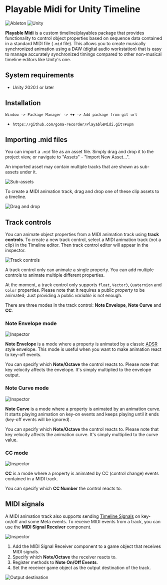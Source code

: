 Playable Midi for Unity Timeline
=======================================

![Ableton](https://i.imgur.com/yxJr18E.png)
![Unity](https://i.imgur.com/aTMgdnB.gif)

**Playable Midi** is a custom timeline/playables package that provides
functionality to control object properties based on sequence data contained
in a standard MIDI file (`.mid` file). This allows you to create musically
synchronized animation using a DAW (digital audio workstation) that is easy
to manage accurately synchronized timings compared to other non-musical
timeline editors like Unity's one.


System requirements
-------------------

- Unity 2020.1 or later

Installation
------------

<!--4567890123456789012345678901234567890123456789012345678901234567890123456-->
`Window -> Package Manager -> +▼ -> Add package from git url`
 - `https://github.com/goma-recorder/PlayableMidi.git?#upm`

Importing .mid files
--------------------

You can import a `.mid` file as an asset file. Simply drag and drop it to the
project view, or navigate to "Assets" - "Import New Asset...".

An imported asset may contain multiple tracks that are shown as sub-assets
under it.

![Sub-assets](https://i.imgur.com/tuBe3py.png)

To create a MIDI animation track, drag and drop one of these clip assets to
a timeline.

![Drag and drop](https://i.imgur.com/WVMaG6J.gif)

Track controls
--------------

You can animate object properties from a MIDI animation track using **track
controls**. To create a new track control, select a MIDI animation track (not a
clip) in the Timeline editor. Then track control editor will appear in the
inspector.

![Track controls](https://i.imgur.com/uOwwWKR.gif)

A track control only can animate a single property. You can add multiple
controls to animate multiple different properties.

At the moment, a track control only supports `float`, `Vector3`, `Quaternion`
and `Color` properties. Please note that it requires a public *property* to
be animated; Just providing a public *variable* is not enough.

There are three modes in the track control: **Note Envelope**, **Note Curve**
and **CC**.

### Note Envelope mode

![Inspector](https://i.imgur.com/7SFMCk9.png)

**Note Envelope** is a mode where a property is animated by a classic [ADSR]
style envelope. This mode is useful when you want to make animation react to
key-off events.

You can specify which **Note/Octave** the control reacts to. Please note that
key velocity affects the envelope. It's simply multiplied to the envelope
output.

[ADSR]: https://en.wikipedia.org/wiki/Envelope_(music)

### Note Curve mode

![Inspector](https://i.imgur.com/YFATPN0.png)

**Note Curve** is a mode where a property is animated by an animation curve.
It starts playing animation on key-on events and keeps playing until it ends
(key-off events will be ignored).

You can specify which **Note/Octave** the control reacts to. Please note that
key velocity affects the animation curve. It's simply multiplied to the curve
value.

### CC mode

![Inspector](https://i.imgur.com/ERFtPKL.png)

**CC** is a mode where a property is animated by CC (control change) events
contained in a MIDI track.

You can specify which **CC Number** the control reacts to.

MIDI signals
------------

A MIDI animation track also supports sending [Timeline Signals] on key-on/off and some Meta
events. To receive MIDI events from a track, you can use the **MIDI Signal
Receiver** component.

[Timeline Signals]:
    https://blogs.unity3d.com/2019/05/21/how-to-use-timeline-signals/

![Inspector](https://i.imgur.com/LAwiWel.png)

1. Add the MIDI Signal Receiver component to a game object that receives MIDI
   signals.
2. Specify which **Note/Octave** the receiver reacts to.
3. Register methods to **Note On/Off Events**.
4. Set the receiver game object as the output destination of the track.

![Output destination](https://i.imgur.com/PqYi9cN.gif)

